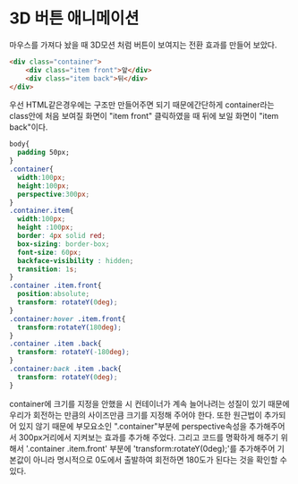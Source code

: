 # 3D 버튼 애니메이션

마우스를 가져다 놨을 때 3D모션 처럼 버튼이 보여지는 전환 효과를 만들어 보았다.

```html
<div class="container">
    <div class="item front">앞</div>
    <div class="item back">뒤</div>
</div>
```
우선 HTML같은경우에는 구조만 만들어주면 되기 때문에간단하게 container라는 class안에 처음 보여질 화면이 "item front" 클릭하였을 때 뒤에 보일 화면이 "item back"이다.

```css
body{
  padding 50px;
}
.container{
  width:100px;
  height:100px;
  perspective:300px;
}
.container.item{
  width:100px;
  height :100px;
  border: 4px solid red;
  box-sizing: border-box;
  font-size: 60px;
  backface-visibility : hidden;
  transition: 1s;
}
.container .item.front{
  position:absolute;
  transform: rotateY(0deg);
}
.container:hover .item.front{
  transform:rotateY(180deg);
}
.container .item .back{
  transform: rotateY(-180deg);
}
.container:back .item .back{
  transform: rotateY(0deg);
}
```
container에 크기를 지정을 안했을 시 컨테이너가 계속 늘어나려는 성질이 있기 때문에 우리가 회전하는 만큼의 사이즈만큼 크기를 지정해 주어야 한다. 
또한 원근법이 추가되어 있지 않기 때문에 부모요소인 ".container"부분에 perspective속성을 추가해주어서 300px거리에서 지켜보는 효과를 추가해 주었다.
그리고 코드를 명확하게 해주기 위해서 '.container .item.front' 부분에 'transform:rotateY(0deg);'를 추가해주어 기본값이 아니라 명시적으로 0도에서 출발하여 회전하면 180도가 된다는 것을 확인할 수 있다.